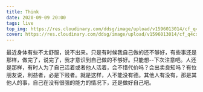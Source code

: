 ```yaml
---
title: Think
date: 2020-09-09 20:00
tags: live
top_img: https://res.cloudinary.com/ddsg/image/upload/v1596013014/cf_q4cxej.jpg
cover: https://res.cloudinary.com/ddsg/image/upload/v1596013014/cf_q4cxej.jpg
---
```

最近身体有些不太舒服，说不出来。只是有时候我自己做的还不够好，有些事还是那样，做完了，说完了，我才意识到自己做的不够好。只能想--下次注意吧。人还是那样，有时人为了自己活着或者他人活着，会不惜代价吗？会出卖良知吗？有位朋友说，利益者，必是下贱者。就是这样，人不能没有德。其他人有没有，那是其他人的事，自己在没有很强的能力的情况下，还是做好自己吧。  
